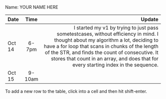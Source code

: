 Name: YOUR NAME HERE

| Date   |  Time  |                                                                                                                                                                                                                                                                                                                         Update |
|:-------|:------:|-------------------------------------------------------------------------------------------------------------------------------------------------------------------------------------------------------------------------------------------------------------------------------------------------------------------------------:|
| Oct 14 | 6-7pm  | I started my v1 by trying to just pass sometestcases, without efficiency in mind. I thought about my algorithm a lot, deciding to have a for loop that scans in chunks of the length of the STR, and finds the count of consecutive. It stores that count in an array, and does that for every starting index in the sequence. |
| Oct 15 | 9-10am |                                                                                                                                                                                                                                                                                                                                |


To add a new row to the table, click into a cell and then hit shift-enter.